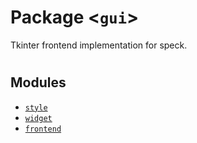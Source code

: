 Package \<`gui`\>
=================
Tkinter frontend implementation for speck.

#

Modules
-------
- [`style`](style.md)
- [`widget`](widget.md)
- [`frontend`](frontend.md)
